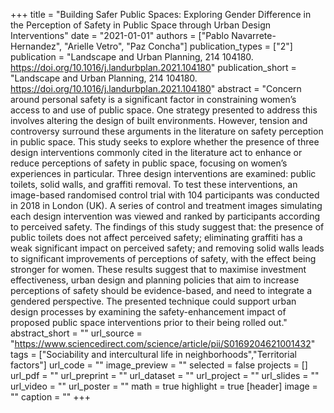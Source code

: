 +++
title = "Building Safer Public Spaces: Exploring Gender Difference in the Perception of Safety in Public Space through Urban Design Interventions"
date = "2021-01-01"
authors = ["Pablo Navarrete-Hernandez", "Arielle Vetro", "Paz Concha"]
publication_types = ["2"]
publication = "Landscape and Urban Planning, 214 104180. https://doi.org/10.1016/j.landurbplan.2021.104180"
publication_short = "Landscape and Urban Planning, 214 104180. https://doi.org/10.1016/j.landurbplan.2021.104180"
abstract = "Concern around personal safety is a significant factor in constraining women’s access to and use of public space. One strategy presented to address this involves altering the design of built environments. However, tension and controversy surround these arguments in the literature on safety perception in public space. This study seeks to explore whether the presence of three design interventions commonly cited in the literature act to enhance or reduce perceptions of safety in public space, focusing on women’s experiences in particular. Three design interventions are examined: public toilets, solid walls, and graffiti removal. To test these interventions, an image-based randomised control trial with 104 participants was conducted in 2018 in London (UK). A series of control and treatment images simulating each design intervention was viewed and ranked by participants according to perceived safety. The findings of this study suggest that: the presence of public toilets does not affect perceived safety; eliminating graffiti has a weak significant impact on perceived safety; and removing solid walls leads to significant improvements of perceptions of safety, with the effect being stronger for women. These results suggest that to maximise investment effectiveness, urban design and planning policies that aim to increase perceptions of safety should be evidence-based, and need to integrate a gendered perspective. The presented technique could support urban design processes by examining the safety-enhancement impact of proposed public space interventions prior to their being rolled out."
abstract_short = ""
url_source = "https://www.sciencedirect.com/science/article/pii/S0169204621001432"
tags = ["Sociability and intercultural life in neighborhoods","Territorial factors"]
url_code = ""
image_preview = ""
selected = false
projects = []
url_pdf = ""
url_preprint = ""
url_dataset = ""
url_project = ""
url_slides = ""
url_video = ""
url_poster = ""
math = true
highlight = true
[header]
image = ""
caption = ""
+++
